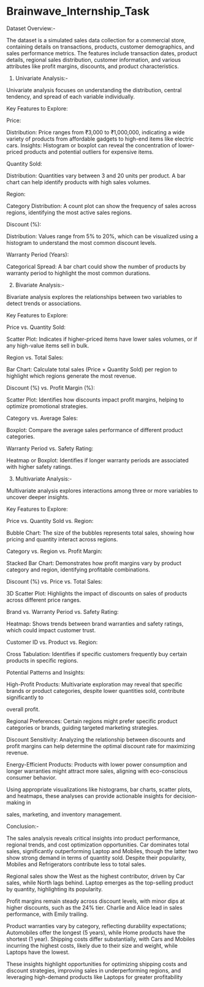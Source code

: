 # Brainwave_Internship_Task



Dataset Overview:-

The dataset is a simulated sales data collection for a commercial store, containing details on transactions, products, customer demographics, and sales performance metrics. The features include transaction dates, product details, regional sales distribution, customer information, and various attributes like profit margins, discounts, and product characteristics.

1. Univariate Analysis:-
   
Univariate analysis focuses on understanding the distribution, central tendency, and spread of each variable individually.

Key Features to Explore:

Price:

Distribution: Price ranges from ₹3,000 to ₹1,000,000, indicating a wide variety of products from affordable gadgets to high-end items like electric cars.
Insights: Histogram or boxplot can reveal the concentration of lower-priced products and potential outliers for expensive items.

Quantity Sold:

Distribution: Quantities vary between 3 and 20 units per product. A bar chart can help identify products with high sales volumes.

Region:

Category Distribution: A count plot can show the frequency of sales across regions, identifying the most active sales regions.

Discount (%):

Distribution: Values range from 5% to 20%, which can be visualized using a histogram to understand the most common discount levels.

Warranty Period (Years):

Categorical Spread: A bar chart could show the number of products by warranty period to highlight the most common durations.

2. Bivariate Analysis:-

Bivariate analysis explores the relationships between two variables to detect trends or associations.

Key Features to Explore:

Price vs. Quantity Sold:

Scatter Plot: Indicates if higher-priced items have lower sales volumes, or if any high-value items sell in bulk.

Region vs. Total Sales:

Bar Chart: Calculate total sales (Price × Quantity Sold) per region to highlight which regions generate the most revenue.

Discount (%) vs. Profit Margin (%):

Scatter Plot: Identifies how discounts impact profit margins, helping to optimize promotional strategies.

Category vs. Average Sales:

Boxplot: Compare the average sales performance of different product categories.

Warranty Period vs. Safety Rating:

Heatmap or Boxplot: Identifies if longer warranty periods are associated with higher safety ratings.

3. Multivariate Analysis:-

Multivariate analysis explores interactions among three or more variables to uncover deeper insights.

Key Features to Explore:

Price vs. Quantity Sold vs. Region:

Bubble Chart: The size of the bubbles represents total sales, showing how pricing and quantity interact across regions.

Category vs. Region vs. Profit Margin:

Stacked Bar Chart: Demonstrates how profit margins vary by product category and region, identifying profitable combinations.

Discount (%) vs. Price vs. Total Sales:

3D Scatter Plot: Highlights the impact of discounts on sales of products across different price ranges.

Brand vs. Warranty Period vs. Safety Rating:

Heatmap: Shows trends between brand warranties and safety ratings, which could impact customer trust.

Customer ID vs. Product vs. Region:

Cross Tabulation: Identifies if specific customers frequently buy certain products in specific regions.

Potential Patterns and Insights:

High-Profit Products: Multivariate exploration may reveal that specific brands or product categories, despite lower quantities sold, contribute significantly to 

overall profit.

Regional Preferences: Certain regions might prefer specific product categories or brands, guiding targeted marketing strategies.

Discount Sensitivity: Analyzing the relationship between discounts and profit margins can help determine the optimal discount rate for maximizing revenue.

Energy-Efficient Products: Products with lower power consumption and longer warranties might attract more sales, aligning with eco-conscious consumer behavior.

Using appropriate visualizations like histograms, bar charts, scatter plots, and heatmaps, these analyses can provide actionable insights for decision-making in 

sales, marketing, and inventory management.


Conclusion:-

The sales analysis reveals critical insights into product performance, regional trends, and cost optimization opportunities. Car dominates total sales, significantly outperforming Laptop and Mobiles, though the latter two show strong demand in terms of quantity sold. Despite their popularity, Mobiles and Refrigerators contribute less to total sales.

Regional sales show the West as the highest contributor, driven by Car sales, while North lags behind. Laptop emerges as the top-selling product by quantity, highlighting its popularity.

Profit margins remain steady across discount levels, with minor dips at higher discounts, such as the 24% tier. Charlie and Alice lead in sales performance, with Emily trailing.

Product warranties vary by category, reflecting durability expectations; Automobiles offer the longest (5 years), while Home products have the shortest (1 year). Shipping costs differ substantially, with Cars and Mobiles incurring the highest costs, likely due to their size and weight, while Laptops have the lowest.

These insights highlight opportunities for optimizing shipping costs and discount strategies, improving sales in underperforming regions, and leveraging high-demand products like Laptops for greater profitability

